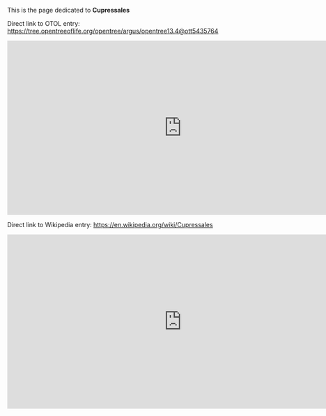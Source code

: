 This is the page dedicated to **Cupressales**


Direct link to OTOL entry: https://tree.opentreeoflife.org/opentree/argus/opentree13.4@ott5435764



<html>
    <body>
    <iframe src="https://tree.opentreeoflife.org/opentree/argus/opentree13.4@ott5435764"
    width="800" height="400" frameborder="0" allowfullscreen> </iframe>
    </body>
</html>
    


Direct link to Wikipedia entry: https://en.wikipedia.org/wiki/Cupressales



<html>
    <body>
    <iframe src="https://en.wikipedia.org/wiki/Cupressales"
    width="800" height="400" frameborder="0" allowfullscreen> </iframe>
    </body>
</html>
    

